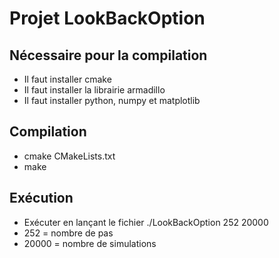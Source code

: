 # Projet LookBackOption 
## Nécessaire pour la compilation
 - Il faut installer cmake
 - Il faut installer la librairie armadillo
 - Il faut installer python, numpy et matplotlib

## Compilation
 - cmake CMakeLists.txt
 - make

## Exécution
 - Exécuter en lançant le fichier ./LookBackOption 252 20000
 - 252 = nombre de pas 
 - 20000 = nombre de simulations
